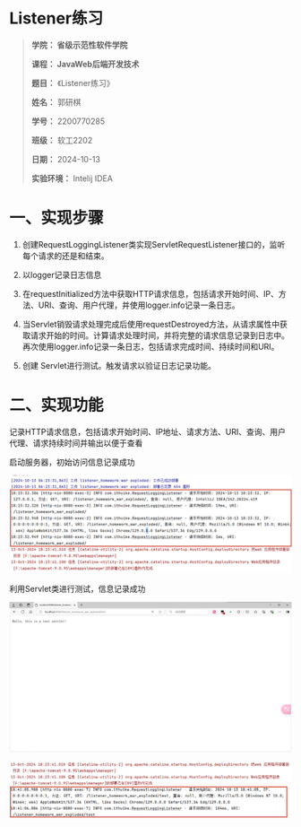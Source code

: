# Listener练习



> **学院：  省级示范性软件学院**
>
> **课程：  JavaWeb后端开发技术**
>
> **题目：** 《Listener练习》
>
> **姓名：**  郭研棋
>
> **学号：**  2200770285
>
> **班级：**  软工2202
>
> **日期：**  2024-10-13
>
> **实验环境：**  Intelij IDEA



# 一、实现步骤

1. 创建RequestLoggingListener类实现ServletRequestListener接口的，监听每个请求的还是和结束。

2. 以logger记录日志信息

3. 在requestInitialized方法中获取HTTP请求信息，包括请求开始时间、IP、方法、URI、查询、用户代理，并使用logger.info记录一条日志。

4. 当Servlet销毁请求处理完成后使用requestDestroyed方法，从请求属性中获取请求开始的时间。计算请求处理时间，并将完整的请求信息记录到日志中。再次使用logger.info记录一条日志，包括请求完成时间、持续时间和URI。

5.  创建 Servlet进行测试。触发请求以验证日志记录功能。

   

# 二、实现功能

记录HTTP请求信息，包括请求开始时间、IP地址、请求方法、URI、查询、用户代理、请求持续时间并输出以便于查看

启动服务器，初始访问信息记录成功

![img20241013184050](./assets/img20241013184050.png)

利用Servlet类进行测试，信息记录成功

![img20241013184120](./assets/img20241013184120.png)

![img20241013184140](./assets/img20241013184140.png)
